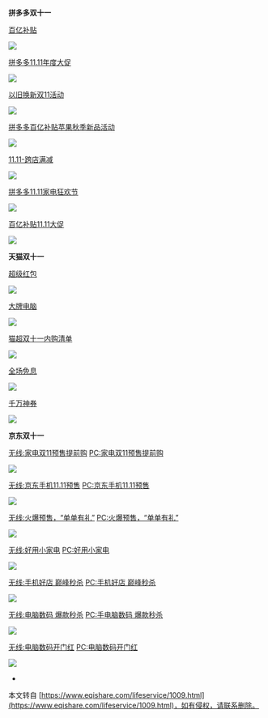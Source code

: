 **拼多多双十一**

[百亿补贴](https://p.pinduoduo.com/nrc6tR4F "百亿补贴")

![](https://t16img.yangkeduo.com/pdd_oms/2022-10-24/0599d2e70d05d07f1569f0566c8ff54e.jpg)

[拼多多11.11年度大促](https://p.pinduoduo.com/loH67Dox "拼多多11.11年度大促")

![](https://t16img.yangkeduo.com/pdd_oms/2022-10-19/759f8f80a681443cbcd3dd69e4f77416.jpg)

[以旧换新双11活动](https://p.pinduoduo.com/VzG6P0W8 "以旧换新双11活动")

![](https://t16img.yangkeduo.com/pdd_oms/2022-10-18/8dc1704362705a78398d38ee3e451fdf.png)

[拼多多百亿补贴苹果秋季新品活动](https://p.pinduoduo.com/xEf6p8Kb "拼多多百亿补贴苹果秋季新品活动")

![](https://t16img.yangkeduo.com/pdd_oms/2022-09-09/79fad7a40be92909c731f3c1659295ff.jpg)

[11.11-跨店满减](https://p.pinduoduo.com/nLM6Y79u "11.11-跨店满减")

![](https://t16img.yangkeduo.com/pdd_oms/2022-10-19/73445048b9d50d15ae37b5ba3f827784.jpg)

[拼多多11.11家电狂欢节](https://p.pinduoduo.com/QpO65Pjk "拼多多11.11家电狂欢节")

![](https://t16img.yangkeduo.com/pdd_oms/2022-10-24/ff8a6fa0379d4f683e1558f84a97e51d.jpg)

[百亿补贴11.11大促](https://p.pinduoduo.com/Fbh6k7rU "百亿补贴11.11大促")

![](https://t16img.yangkeduo.com/pdd_oms/2022-10-21/9d96b31b13f6e07f43f81e63ea9f3df0.jpg)

**天猫双十一**

[超级红包](https://s.click.taobao.com/jeeEzRu "超级红包")

![](https://ossgw.alicdn.com/alp/1665934638521-800-450.png)

[大牌电脑](https://s.click.taobao.com/DTy3FSu "大牌电脑")

![](https://img.alicdn.com/imgextra/i4/O1CN01DlLK2a1gAJ3KjPymp_!!6000000004101-2-tps-800-450.png)

[猫超双十一内购清单](https://s.click.taobao.com/giA8FSu "猫超双十一内购清单")

![](https://img.alicdn.com/imgextra/i4/6000000002271/O1CN01oDLskW1SeAFgpllwy_!!6000000002271-0-xtenhyfx.jpg)

[全场免息](https://s.click.taobao.com/RHy5FSu "全场免息")

![](https://img.alicdn.com/imgextra/i2/O1CN01PjycJ61jDv1c6YL4w_!!6000000004515-0-tps-800-450.jpg)

[千万神券](https://s.click.taobao.com/i7Z4FSu "千万神券")

![](https://gw.alicdn.com/imgextra/i2/O1CN01tR70l32775ttlC0ED_!!6000000007749-2-tps-800-450.png)

**京东双十一**

[无线:家电双11预售提前购](https://u.jd.com/xtt2lfu "无线:家电双11预售提前购") [PC:家电双11预售提前购](https://u.jd.com/xdtaXpx "PC:家电双11预售提前购")

![](http://img30.360buyimg.com/ads/jfs/t1/184000/30/29255/217042/634e26bcE68267ab3/541870847cfd08c2.png)

[无线:京东手机11.11预售](https://u.jd.com/xMtng1Z "无线:京东手机11.11预售") [PC:京东手机11.11预售](https://u.jd.com/xKtDiJp "PC:京东手机11.11预售")

![](http://img30.360buyimg.com/ads/jfs/t1/211758/16/22472/192065/634f6caeE0590c281/3afd2f3113363b32.png)

[无线:火爆预售，“单单有礼”](https://u.jd.com/xKtPPYf "无线:火爆预售，“单单有礼”") [PC:火爆预售，“单单有礼”](https://u.jd.com/xKtDiJp "PC:火爆预售，“单单有礼”")

![](http://img30.360buyimg.com/ads/jfs/t1/114751/5/29412/43727/634f5decE62a0709a/df8ba58a3127f8a2.jpg)

[无线:好用小家电](https://u.jd.com/xKtaB2t "无线:好用小家电") [PC:好用小家电](https://u.jd.com/xKtDiJp "PC:好用小家电")

![](http://img30.360buyimg.com/ads/jfs/t1/39200/35/19023/193765/6350c1cbEfb64ff05/edc18612f663b185.png)

[无线:手机好店 巅峰秒杀](https://u.jd.com/xdt684h "无线:手机好店 巅峰秒杀") [PC:手机好店 巅峰秒杀](https://u.jd.com/xMtPPLH "PC:手机好店 巅峰秒杀")

![](http://img30.360buyimg.com/ads/jfs/t1/115734/36/30069/148327/635b45b2E729d9866/fc09c83d8752f61a.png)

[无线:电脑数码 爆款秒杀](https://u.jd.com/xttO6ll "无线:电脑数码 爆款秒杀") [PC:手电脑数码 爆款秒杀](https://u.jd.com/xMtPPLH "PC:电脑数码 爆款秒杀")

![](http://img30.360buyimg.com/ads/jfs/t1/129439/3/32102/23338/635a8728E0b9e2d9a/d15e84fd8149fd16.jpg)

[无线:电脑数码开门红](https://u.jd.com/xMtJKDB "无线:电脑数码开门红") [PC:电脑数码开门红](https://u.jd.com/xCt005a "PC:电脑数码开门红")

![](http://img30.360buyimg.com/ads/jfs/t1/202906/38/28086/233839/6357d792E544bcfe6/ee470f6d75cd7db4.png)

-

本文转自 [https://www.eqishare.com/lifeservice/1009.html](https://www.eqishare.com/lifeservice/1009.html)，如有侵权，请联系删除。